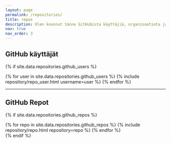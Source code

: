 ```yaml
---
layout: page
permalink: /repositories/
title: repos
description: Olen koonnut tänne GitHubista käyttäjiä, organisaatiota ja repoja joita kannattaa seurata saavutettavuuden näkökulmasta. Mikäli sinulle tulee vastaan mielenkiintoisia käyttäjiä, organisaatiota tai repoja jotkoa voisi tänne lisätä niin kerrothan siitä minulle.
nav: true
nav_order: 3
---
```


## GitHub käyttäjät

{% if site.data.repositories.github_users %}
<div class="repositories d-flex flex-wrap flex-md-row flex-column justify-content-between align-items-center">
  {% for user in site.data.repositories.github_users %}
    {% include repository/repo_user.html username=user %}
  {% endfor %}
</div>

---


## GitHub Repot

{% if site.data.repositories.github_repos %}
<div class="repositories d-flex flex-wrap flex-md-row flex-column justify-content-between align-items-center">
  {% for repo in site.data.repositories.github_repos %}
    {% include repository/repo.html repository=repo %}
  {% endfor %}
</div>
{% endif %}
